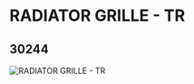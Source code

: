 # RADIATOR GRILLE - TR
## 30244
![RADIATOR GRILLE - TR](https://lc-www-live-s.legocdn.com/media/bricks/5/2/4190187.jpg)